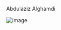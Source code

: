 Abdulaziz Alghamdi 

![image](https://github.com/AbdulazizAlghamdi24/Final_Lab/assets/108232364/8b9b32a1-4eea-4cc1-a677-2739115c0faf)

